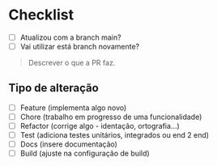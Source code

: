 # Checklist

- [ ] Atualizou com a branch main?
- [ ] Vai utilizar está branch novamente?

> Descrever o que a PR faz.

## Tipo de alteração

- [ ] Feature (implementa algo novo)
- [ ] Chore (trabalho em progresso de uma funcionalidade)
- [ ] Refactor (corrige algo - identação, ortografia...)
- [ ] Test (adiciona testes unitários, integrados ou end 2 end)
- [ ] Docs (insere documentação)
- [ ] Build (ajuste na configuração de build)